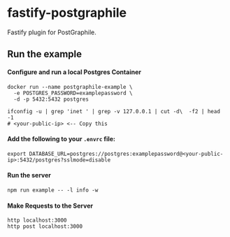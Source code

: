 # fastify-postgraphile

Fastify plugin for PostGraphile.

## Run the example

#### Configure and run a local Postgres Container
```
docker run --name postgraphile-example \
  -e POSTGRES_PASSWORD=examplepassword \
  -d -p 5432:5432 postgres
```
```
ifconfig -u | grep 'inet ' | grep -v 127.0.0.1 | cut -d\  -f2 | head -1
# <your-public-ip> <-- Copy this
```
#### Add the following to your `.envrc` file:
`export DATABASE_URL=postgres://postgres:examplepassword@<your-public-ip>:5432/postgres?sslmode=disable`

#### Run the server
```
npm run example -- -l info -w
```

#### Make Requests to the Server
```
http localhost:3000
http post localhost:3000
```
